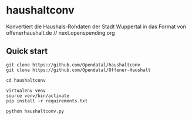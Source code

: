 # haushaltconv
Konvertiert die Haushals-Rohdaten der Stadt Wuppertal in das Format von offenerhaushalt.de // next.openspending.org

## Quick start

```
git clone https://github.com/Opendatal/haushaltconv
git clone https://github.com/Opendatal/Offener-Haushalt

cd haushaltconv

virtualenv venv
source venv/bin/activate
pip install -r requirements.txt

python haushaltconv.py
```
